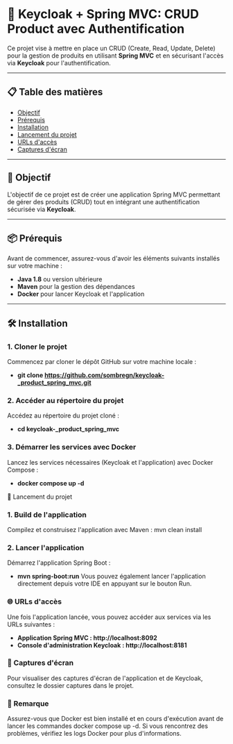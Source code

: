 # 🚀 Keycloak + Spring MVC: CRUD Product avec Authentification

Ce projet vise à mettre en place un CRUD (Create, Read, Update, Delete) pour la gestion de produits en utilisant **Spring MVC** et en sécurisant l'accès via **Keycloak** pour l'authentification.

---

## 📋 Table des matières
- [Objectif](#-objectif)
- [Prérequis](#-prérequis)
- [Installation](#-installation)
- [Lancement du projet](#-lancement-du-projet)
- [URLs d'accès](#-urls-daccès)
- [Captures d'écran](#-captures-décran)

---

## 🎯 Objectif
L'objectif de ce projet est de créer une application Spring MVC permettant de gérer des produits (CRUD) tout en intégrant une authentification sécurisée via **Keycloak**.

---

## 📦 Prérequis
Avant de commencer, assurez-vous d'avoir les éléments suivants installés sur votre machine :

- **Java 1.8** ou version ultérieure
- **Maven** pour la gestion des dépendances
- **Docker** pour lancer Keycloak et l'application

---

## 🛠 Installation

### 1. Cloner le projet
Commencez par cloner le dépôt GitHub sur votre machine locale :
- **git clone https://github.com/sombregn/keycloak-_product_spring_mvc.git**

### 2. Accéder au répertoire du projet
Accédez au répertoire du projet cloné :
- **cd keycloak-_product_spring_mvc**

### 3. Démarrer les services avec Docker
Lancez les services nécessaires (Keycloak et l'application) avec Docker Compose :
- **docker compose up -d**

🚀 Lancement du projet
### 1. Build de l'application
Compilez et construisez l'application avec Maven :
mvn clean install

### 2. Lancer l'application
Démarrez l'application Spring Boot :
- **mvn spring-boot:run**
Vous pouvez également lancer l'application directement depuis votre IDE en appuyant sur le bouton Run.

### 🌐 URLs d'accès
Une fois l'application lancée, vous pouvez accéder aux services via les URLs suivantes :
- **Application Spring MVC : http://localhost:8092**
- **Console d'administration Keycloak : http://localhost:8181**

### 📸 Captures d'écran
Pour visualiser des captures d'écran de l'application et de Keycloak, consultez le dossier captures dans le projet.

### 📝 Remarque
Assurez-vous que Docker est bien installé et en cours d'exécution avant de lancer les commandes docker compose up -d. Si vous rencontrez des problèmes, vérifiez les logs Docker pour plus d'informations.
